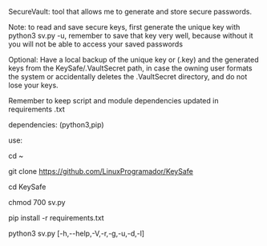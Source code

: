 SecureVault: tool that allows me to generate and store secure passwords.

Note: to read and save secure keys, 
first generate the unique key with python3 sv.py -u, 
remember to save that key very well, 
because without it you will not be able to access your saved passwords

Optional: Have a local backup of the unique key or (.key) and the generated keys from the KeySafe/.VaultSecret path, in case the owning user formats the system or accidentally deletes the .VaultSecret directory, and do not lose your keys.

Remember to keep script and module dependencies updated in requirements .txt

dependencies: (python3,pip) 

use: 

cd ~ 

git clone https://github.com/LinuxProgramador/KeySafe

cd KeySafe 

chmod 700 sv.py 

pip install -r requirements.txt 

python3 sv.py [-h,--help,-V,-r,-g,-u,-d,-l]
